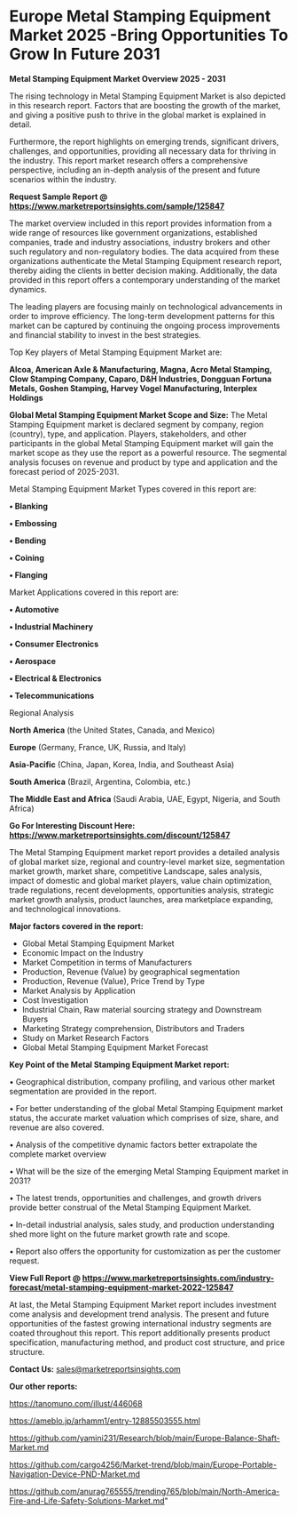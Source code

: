 # Europe Metal Stamping Equipment Market 2025 -Bring Opportunities To Grow In Future 2031

<Strong> Metal Stamping Equipment Market Overview 2025 - 2031</strong>

The rising technology in Metal Stamping Equipment Market is also depicted in this research report. Factors that are boosting the growth of the market, and giving a positive push to thrive in the global market is explained in detail.

Furthermore, the report highlights on emerging trends, significant drivers, challenges, and opportunities, providing all necessary data for thriving in the industry. This report market research offers a comprehensive perspective, including an in-depth analysis of the present and future scenarios within the industry.

<strong>Request Sample Report @ <a href=https://www.marketreportsinsights.com/sample/125847>https://www.marketreportsinsights.com/sample/125847</a></strong>

The market overview included in this report provides information from a wide range of resources like government organizations, established companies, trade and industry associations, industry brokers and other such regulatory and non-regulatory bodies. The data acquired from these organizations authenticate the Metal Stamping Equipment research report, thereby aiding the clients in better decision making. Additionally, the data provided in this report offers a contemporary understanding of the market dynamics.

The leading players are focusing mainly on technological advancements in order to improve efficiency. The long-term development patterns for this market can be captured by continuing the ongoing process improvements and financial stability to invest in the best strategies.

Top Key players of Metal Stamping Equipment Market are:

<strong>Alcoa, American Axle & Manufacturing, Magna, Acro Metal Stamping, Clow Stamping Company, Caparo, D&H Industries, Dongguan Fortuna Metals, Goshen Stamping, Harvey Vogel Manufacturing, Interplex Holdings</strong>

<strong><b>Global Metal Stamping Equipment Market Scope and Size:</b></strong>
The Metal Stamping Equipment market is declared segment by company, region (country), type, and application. Players, stakeholders, and other participants in the global Metal Stamping Equipment market will gain the market scope as they use the report as a powerful resource. The segmental analysis focuses on revenue and product by type and application and the forecast period of 2025-2031.

Metal Stamping Equipment Market Types covered in this report are:

<strong>• Blanking

• Embossing

• Bending

• Coining

• Flanging</strong>

Market Applications covered in this report are:

<strong>• Automotive

• Industrial Machinery

• Consumer Electronics

• Aerospace

• Electrical & Electronics

• Telecommunications</strong> 

Regional Analysis

<strong>North America</strong> (the United States, Canada, and Mexico)

<strong>Europe</strong> (Germany, France, UK, Russia, and Italy)

<strong>Asia-Pacific</strong> (China, Japan, Korea, India, and Southeast Asia)

<strong>South America</strong> (Brazil, Argentina, Colombia, etc.)

<strong>The Middle East and Africa</strong> (Saudi Arabia, UAE, Egypt, Nigeria, and South Africa)

<strong>Go For Interesting Discount Here: <a href=https://www.marketreportsinsights.com/discount/125847>https://www.marketreportsinsights.com/discount/125847</a></strong>

The Metal Stamping Equipment market report provides a detailed analysis of global market size, regional and country-level market size, segmentation market growth, market share, competitive Landscape, sales analysis, impact of domestic and global market players, value chain optimization, trade regulations, recent developments, opportunities analysis, strategic market growth analysis, product launches, area marketplace expanding, and technological innovations.

<strong><b>Major factors covered in the report:</b></strong>
<ul>
  <li>Global Metal Stamping Equipment Market </li>
  <li>Economic Impact on the Industry</li>
  <li>Market Competition in terms of Manufacturers</li>
  <li>Production, Revenue (Value) by geographical segmentation</li>
  <li>Production, Revenue (Value), Price Trend by Type</li>
  <li>Market Analysis by Application</li>
  <li>Cost Investigation</li>
  <li>Industrial Chain, Raw material sourcing strategy and Downstream Buyers</li>
  <li>Marketing Strategy comprehension, Distributors and Traders</li>
  <li>Study on Market Research Factors</li>
  <li>Global Metal Stamping Equipment Market Forecast</li>
</ul>

<strong><b>Key Point of the Metal Stamping Equipment Market report:</b></strong>

• Geographical distribution, company profiling, and various other market segmentation are provided in the report.

• For better understanding of the global Metal Stamping Equipment market status, the accurate market valuation which comprises of size, share, and revenue are also covered.

• Analysis of the competitive dynamic factors better extrapolate the complete market overview

• What will be the size of the emerging Metal Stamping Equipment market in 2031?

• The latest trends, opportunities and challenges, and growth drivers provide better construal of the Metal Stamping Equipment Market.

• In-detail industrial analysis, sales study, and production understanding shed more light on the future market growth rate and scope.

• Report also offers the opportunity for customization as per the customer request.

<strong><b>View Full Report @ <a href=https://www.marketreportsinsights.com/industry-forecast/metal-stamping-equipment-market-2022-125847>https://www.marketreportsinsights.com/industry-forecast/metal-stamping-equipment-market-2022-125847</a></b></strong>


At last, the Metal Stamping Equipment Market report includes investment come analysis and development trend analysis. The present and future opportunities of the fastest growing international industry segments are coated throughout this report. This report additionally presents product specification, manufacturing method, and product cost structure, and price structure.

<strong>Contact Us:</strong>
sales@marketreportsinsights.com

<strong>Our other reports:</strong>

<a href=https://tanomuno.com/illust/446068>https://tanomuno.com/illust/446068</a>

<a href=https://ameblo.jp/arhamm1/entry-12885503555.html>https://ameblo.jp/arhamm1/entry-12885503555.html</a>

<a href=https://github.com/yamini231/Research/blob/main/Europe-Balance-Shaft-Market.md>https://github.com/yamini231/Research/blob/main/Europe-Balance-Shaft-Market.md</a>

<a href=https://github.com/cargo4256/Market-trend/blob/main/Europe-Portable-Navigation-Device-PND-Market.md>https://github.com/cargo4256/Market-trend/blob/main/Europe-Portable-Navigation-Device-PND-Market.md</a>

<a href=https://github.com/anurag765555/trending765/blob/main/North-America-Fire-and-Life-Safety-Solutions-Market.md>https://github.com/anurag765555/trending765/blob/main/North-America-Fire-and-Life-Safety-Solutions-Market.md</a>"
